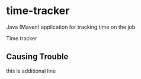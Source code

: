 # time-tracker
Java (Maven) application for tracking time on the job

Time tracker

## Causing Trouble
this is additional line 

